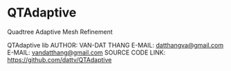 # QTAdaptive
Quadtree Adaptive Mesh Refinement

QTAdaptive lib
AUTHOR: VAN-DAT THANG
E-MAIL: datthangva@gmail.com
E-MAIL: vandatthang@gmail.com
SOURCE CODE LINK: https://github.com/dattv/QTAdaptive

